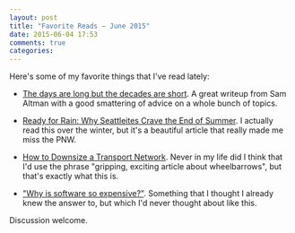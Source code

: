 ```yaml
---
layout: post
title: "Favorite Reads — June 2015"
date: 2015-06-04 17:53
comments: true
categories: 
---
```


Here's some of my favorite things that I've read lately:

* [The days are long but the decades are short](http://blog.samaltman.com/the-days-are-long-but-the-decades-are-short).
  A great writeup from Sam Altman with a good smattering of advice on a whole bunch of topics.

* [Ready for Rain: Why Seattleites Crave the End of Summer](https://medium.com/@leelefever/ready-for-rain-f14703d4f4a8).
  I actually read this over the winter, but it's a beautiful article that really made me miss the PNW.

* [How to Downsize a Transport Network](http://www.lowtechmagazine.com/2011/12/the-chinese-wheelbarrow.html).
  Never in my life did I think that I'd use the phrase "gripping, exciting article about wheelbarrows",
  but that's exactly what this is.

* ["Why is software so expensive?"](https://www.cs.utexas.edu/users/EWD/transcriptions/EWD06xx/EWD648.html).
  Something that I thought I already knew the answer to, but which I'd never thought about like this.

Discussion welcome.
